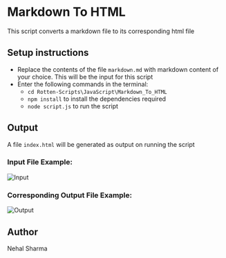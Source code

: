 # Markdown To HTML

This script converts a markdown file to its corresponding html file

## Setup instructions
- Replace the contents of the file `markdown.md` with markdown content of your choice. This will be the input for this script
- Enter the following commands in the terminal:
  - `cd Rotten-Scripts\JavaScript\Markdown_To_HTML`
  - `npm install` to install the dependencies required
  - `node script.js` to run the script

## Output
A file `index.html` will be generated as output on running the script

### Input File Example:
![Input](https://i.imgur.com/AGKs7j6.png)

### Corresponding Output File Example:
![Output](https://i.imgur.com/U8vb6Uq.png)

## Author
Nehal Sharma
